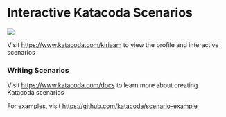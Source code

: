 # Interactive Katacoda Scenarios

[![](http://shields.katacoda.com/katacoda/kiriaam/count.svg)](https://www.katacoda.com/kiriaam "Get your profile on Katacoda.com")

Visit https://www.katacoda.com/kiriaam to view the profile and interactive scenarios

### Writing Scenarios
Visit https://www.katacoda.com/docs to learn more about creating Katacoda scenarios

For examples, visit https://github.com/katacoda/scenario-example

